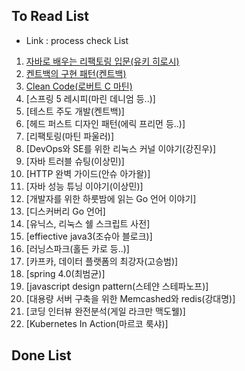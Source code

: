 ## To Read List
- Link : process check List 
1. [자바로 배우는 리팩토링 입문(유키 히로시)](https://github.com/gaepury/TechBookToReadAndCheck/blob/master/2019/check/%EC%9E%90%EB%B0%94%EB%A1%9C%20%EB%B0%B0%EC%9A%B0%EB%8A%94%20%EB%A6%AC%ED%8C%A9%ED%86%A0%EB%A7%81%20%EC%9E%85%EB%AC%B8.md)
2. [켄트백의 구현 패턴(켄트백)](https://github.com/gaepury/TechBookToReadAndCheck/blob/master/2019/check/%EC%BC%84%ED%8A%B8%EB%B0%B1%EC%9D%98%20%EA%B5%AC%ED%98%84%20%ED%8C%A8%ED%84%B4.md)
3. [Clean Code(로버트 C 마틴)](https://github.com/gaepury/TechBookToReadAndCheck/blob/master/2019/check/Clean%20Code.md)
4. [스프링 5 레시피(마린 데니엄 등..)]
4. [테스트 주도 개발(켄트백)]
5. [헤드 퍼스트 디자인 패턴(에릭 프리먼 등..)]
6. [리팩토링(마틴 파울러)]
7. [DevOps와 SE를 위한 리눅스 커널 이야기(강진우)]
8. [자바 트러블 슈팅(이상민)]
9. [HTTP 완벽 가이드(안슈 아가왈)]
10. [자바 성능 튜닝 이야기(이상민)]
11. [개발자를 위한 하룻밤에 읽는 Go 언어 이야기]
12. [디스커버리 Go 언어]
13. [유닉스, 리눅스 쉘 스크립트 사전]
14. [effiective java3(조슈아 블로크)]
15. [러닝스파크(홀든 카로 등..)]
16. [카프카, 데이터 플랫폼의 최강자(고승범)]
17. [spring 4.0(최범균)]
18. [javascript design pattern(스테얀 스테파노프)]
19. [대용량 서버 구축을 위한 Memcashed와 redis(강대명)]
20. [코딩 인터뷰 완전분석(게일 라크만 맥도웰)]
21. [Kubernetes In Action(마르코 룩샤)]

## Done List
